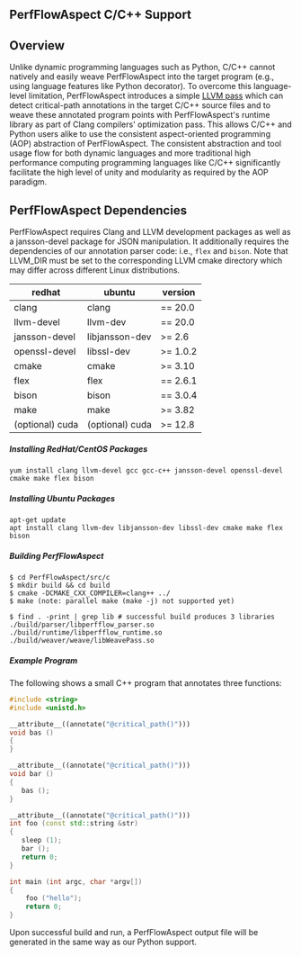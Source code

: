 ## PerfFlowAspect C/C++  Support

## Overview
Unlike dynamic programming languages such as Python,
C/C++ cannot natively and easily weave PerfFlowAspect
into the target program (e.g., using language
features like Python decorator).
To overcome this language-level limitation,
PerfFlowAspect introduces a simple
[LLVM pass](https://llvm.org/docs/WritingAnLLVMPass.html#introduction-what-is-a-pass)
which can detect critical-path annotations
in the target C/C++ source files and to weave
these annotated program points with
PerfFlowAspect's runtime library as part
of Clang compilers' optimization pass.
This allows C/C++ and Python users alike to use the
consistent aspect-oriented programming (AOP) abstraction
of PerfFlowAspect.
The consistent abstraction and
tool usage flow for both dynamic languages and
more traditional high performance computing
programming languages like C/C++ significantly
facilitate the high level of unity and modularity
as required by the AOP paradigm.

## PerfFlowAspect Dependencies
PerfFlowAspect requires Clang
and LLVM development packages as well as a
jansson-devel package for JSON manipulation.
It additionally requires the dependencies of
our annotation parser code: i.e.,
`flex` and `bison`.
Note that LLVM_DIR must be set to the corresponding
LLVM cmake directory which may differ across
different Linux distributions.

**redhat**                | **ubuntu**              | **version**
----------                | ----------              | -----------
clang                     | clang                   | == 20.0
llvm-devel                | llvm-dev                | == 20.0
jansson-devel             | libjansson-dev          | >= 2.6
openssl-devel             | libssl-dev              | >= 1.0.2
cmake                     | cmake                   | >= 3.10
flex                      | flex                    | == 2.6.1
bison                     | bison                   | == 3.0.4
make                      | make                    | >= 3.82
(optional) cuda           | (optional) cuda         | >= 12.8

##### Installing RedHat/CentOS Packages
```
yum install clang llvm-devel gcc gcc-c++ jansson-devel openssl-devel cmake make flex bison
```

##### Installing Ubuntu Packages
```
apt-get update
apt install clang llvm-dev libjansson-dev libssl-dev cmake make flex bison
```

##### Building PerfFlowAspect
```console
$ cd PerfFlowAspect/src/c
$ mkdir build && cd build
$ cmake -DCMAKE_CXX_COMPILER=clang++ ../
$ make (note: parallel make (make -j) not supported yet)

$ find . -print | grep lib # successful build produces 3 libraries
./build/parser/libperfflow_parser.so
./build/runtime/libperfflow_runtime.so
./build/weaver/weave/libWeavePass.so
```

##### Example Program
The following shows a small C++ program that annotates three functions:

```c++
#include <string>
#include <unistd.h>

__attribute__((annotate("@critical_path()")))
void bas ()
{
}

__attribute__((annotate("@critical_path()")))
void bar ()
{
   bas ();
}

__attribute__((annotate("@critical_path()")))
int foo (const std::string &str)
{
   sleep (1);
   bar ();
   return 0;
}

int main (int argc, char *argv[])
{
    foo ("hello");
    return 0;
}
```

Upon successful build and run, a PerfFlowAspect output file will be generated
in the same way as our Python support.
